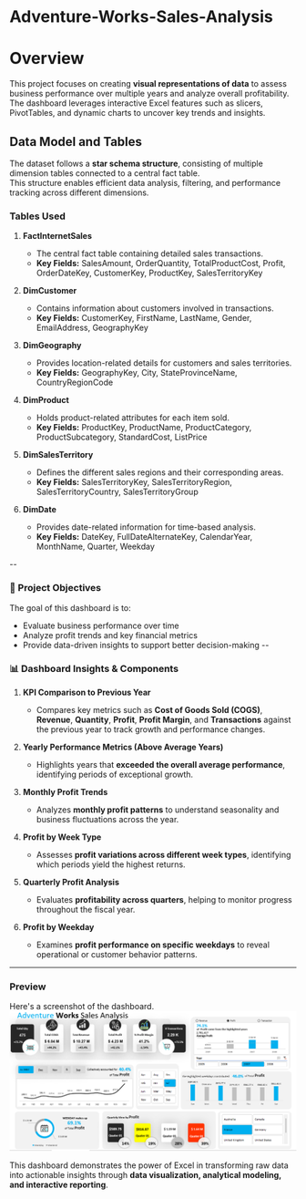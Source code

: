 # Adventure-Works-Sales-Analysis

# Overview

This project focuses on creating **visual representations of data** to assess business performance over multiple years and analyze overall profitability.  
The dashboard leverages interactive Excel features such as slicers, PivotTables, and dynamic charts to uncover key trends and insights.

## Data Model and Tables

The dataset follows a **star schema structure**, consisting of multiple dimension tables connected to a central fact table.  
This structure enables efficient data analysis, filtering, and performance tracking across different dimensions.

### Tables Used

1. **FactInternetSales**  
   - The central fact table containing detailed sales transactions.  
   - **Key Fields:** SalesAmount, OrderQuantity, TotalProductCost, Profit, OrderDateKey, CustomerKey, ProductKey, SalesTerritoryKey  

2. **DimCustomer**  
   - Contains information about customers involved in transactions.  
   - **Key Fields:** CustomerKey, FirstName, LastName, Gender, EmailAddress, GeographyKey  

3. **DimGeography**  
   - Provides location-related details for customers and sales territories.  
   - **Key Fields:** GeographyKey, City, StateProvinceName, CountryRegionCode  

4. **DimProduct**  
   - Holds product-related attributes for each item sold.  
   - **Key Fields:** ProductKey, ProductName, ProductCategory, ProductSubcategory, StandardCost, ListPrice  

5. **DimSalesTerritory**  
   - Defines the different sales regions and their corresponding areas.  
   - **Key Fields:** SalesTerritoryKey, SalesTerritoryRegion, SalesTerritoryCountry, SalesTerritoryGroup  

6. **DimDate**  
   - Provides date-related information for time-based analysis.  
   - **Key Fields:** DateKey, FullDateAlternateKey, CalendarYear, MonthName, Quarter, Weekday  

--

### 🎯 Project Objectives
The goal of this dashboard is to:
- Evaluate business performance over time
- Analyze profit trends and key financial metrics
- Provide data-driven insights to support better decision-making
--

### 📊 Dashboard Insights & Components

1. **KPI Comparison to Previous Year**  
   - Compares key metrics such as **Cost of Goods Sold (COGS)**, **Revenue**, **Quantity**, **Profit**, **Profit Margin**, and **Transactions** against the previous year to track growth and performance changes.

2. **Yearly Performance Metrics (Above Average Years)**  
   - Highlights years that **exceeded the overall average performance**, identifying periods of exceptional growth.

3. **Monthly Profit Trends**  
   - Analyzes **monthly profit patterns** to understand seasonality and business fluctuations across the year.

4. **Profit by Week Type**  
   - Assesses **profit variations across different week types**, identifying which periods yield the highest returns.

5. **Quarterly Profit Analysis**  
   - Evaluates **profitability across quarters**, helping to monitor progress throughout the fiscal year.

6. **Profit by Weekday**  
   - Examines **profit performance on specific weekdays** to reveal operational or customer behavior patterns.

---

### Preview 
Here's a screenshot of the dashboard.
![Dashboard Screenshot](dashboard_preview.png)


This dashboard demonstrates the power of Excel in transforming raw data into actionable insights through **data visualization, analytical modeling, and interactive reporting**.

